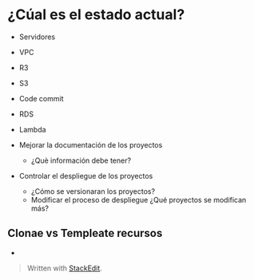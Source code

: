 # ¿Cúal es el estado actual?
- Servidores
- VPC
- R3
- S3
- Code commit 
- RDS
- Lambda

- Mejorar la documentación de los proyectos 
	- ¿Què información debe tener?
- Controlar el despliegue de los proyectos 	
	- ¿Cómo se versionaran los proyectos?
	- Modificar el proceso de despliegue 
 ¿Qué proyectos se modifican más?
 

## Clonae vs Templeate recursos
-
> Written with [StackEdit](https://stackedit.io/).
<!--stackedit_data:
eyJoaXN0b3J5IjpbLTkwMTU0OTQzNiwxMzA5MTQxNTMxLDQ0Mj
IzMTgxMl19
-->